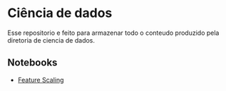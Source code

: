 # Ciência de dados
Esse repositorio e feito para armazenar todo o conteudo produzido pela diretoria de ciencia de dados.

## Notebooks

- [Feature Scaling](https://colab.research.google.com/github/TailUFPB/DataScience/blob/main/Estudos/FeatureScaling.ipynb)